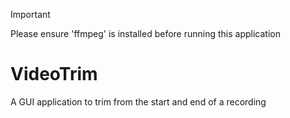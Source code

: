 > [!IMPORTANT]
>Please ensure 'ffmpeg' is installed before running this application

# VideoTrim
A GUI application to trim from the start and end of a recording
